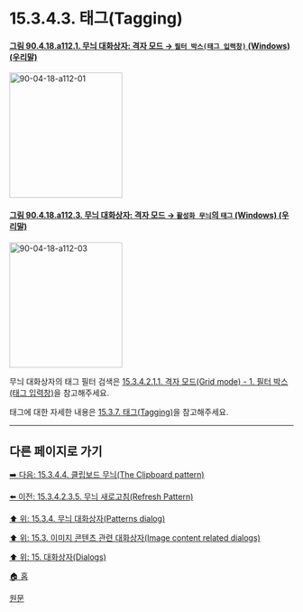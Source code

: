 # 15.3.4.3. 태그(Tagging)

<a id="90-04-18-a112-01"></a>

#### [그림 90.4.18.a112.1. 무늬 대화상자: 격자 모드 → `필터 박스(태그 입력창)` (Windows) (우리말)](./90-04-0018-patterns.md#90-04-18-a112-01)
<img width="200" height="222" alt="90-04-18-a112-01" src="https://github.com/user-attachments/assets/ba1dc0e2-6d43-4370-a5fc-bf2366b1a762" />

<a id="90-04-18-a112-03"></a>

#### [그림 90.4.18.a112.3. 무늬 대화상자: 격자 모드 → `활성화 무늬`의 `태그` (Windows) (우리말)](./90-04-0018-patterns.md#90-04-18-a112-03)
<img width="200" height="222" alt="90-04-18-a112-03" src="https://github.com/user-attachments/assets/d1c026ad-305b-43b5-95aa-529c52ec5684" />

무늬 대화상자의 태그 필터 검색은 [15.3.4.2.1.1. 격자 모드(Grid mode) - 1. 필터 박스(태그 입력창)](./15-03-04-02-01-01-grid_mode.md#15-03-04-02-01-01-s1)을 참고해주세요.

태그에 대한 자세한 내용은 [15.3.7. 태그(Tagging)](./15-03-07-tagging.md)을 참고해주세요.

***

## 다른 페이지로 가기

[➡️ 다음: 15.3.4.4. 클립보드 무늬(The Clipboard pattern)](./15-03-04-04-the_clipboard_pattern.md)

[⬅️ 이전: 15.3.4.2.3.5. 무늬 새로고침(Refresh Pattern)](./15-03-04-02-03-05-refresh_pattern.md)

[⬆️ 위: 15.3.4. 무늬 대화상자(Patterns dialog)](./15-03-04-00-patterns-dialog.md)

[⬆️ 위: 15.3. 이미지 콘텐츠 관련 대화상자(Image content related dialogs)](./15-03-00-image-content-related-dialogs.md)

[⬆️ 위: 15. 대화상자(Dialogs)](./15-00-dialogs.md)

[🏠 홈](./00-home.md)

[원문](https://docs.gimp.org/2.10/ko/gimp-pattern-dialog.html#gimp-patterns-dialog-tags)